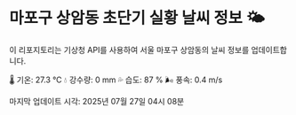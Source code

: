 
# 마포구 상암동 초단기 실황 날씨 정보 🌤️

이 리포지토리는 기상청 API를 사용하여 서울 마포구 상암동의 날씨 정보를 업데이트합니다. 

🌡️ 기온: 27.3 ℃
💧 강수량: 0 mm
💦 습도: 87 %
🌬️ 풍속: 0.4 m/s

마지막 업데이트 시각: 2025년 07월 27일 04시 08분    
